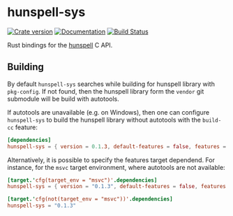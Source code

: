 # hunspell-sys

[![Crate version](https://img.shields.io/crates/v/hunspell-sys.svg)](https://crates.io/crates/hunspell-sys)
[![Documentation](https://docs.rs/hunspell-sys/badge.svg)](https://docs.rs/hunspell-sys)
[![Build Status](https://travis-ci.com/euclio/hunspell-sys.svg?branch=master)](https://travis-ci.com/euclio/hunspell-sys)

Rust bindings for the [hunspell] C API.

[hunspell]: https://hunspell.github.io/

## Building

By default `hunspell-sys` searches while building for hunspell library with `pkg-config`.
If not found, then the hunspell library form the `vendor` git submodule will be build with autotools.

If autotools are unavailable (e.g. on Windows), then one can configure `hunspell-sys` to build the hunspell library without autotools with the `build-cc` feature:

```toml
[dependencies]
hunspell-sys = { version = 0.1.3, default-features = false, features = ["build-cc"] }
```

Alternatively, it is possible to specify the features target dependend. For instance, for the `msvc` target environment, where autotools are not available:

```toml
[target.'cfg(target_env = "msvc")'.dependencies]
hunspell-sys = { version = "0.1.3", default-features = false, features = ["build-cc"] }

[target.'cfg(not(target_env = "msvc"))'.dependencies]
hunspell-sys = "0.1.3"
```
